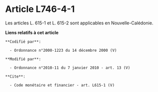 # Article L746-4-1

Les articles L. 615-1 et L. 615-2 sont applicables en Nouvelle-Calédonie.

**Liens relatifs à cet article**

	**Codifié par**:

	  - Ordonnance n°2000-1223 du 14 décembre 2000 (V)

	**Modifié par**:

	  - Ordonnance n°2010-11 du 7 janvier 2010 - art. 13 (V)

	**Cite**:

	  - Code monétaire et financier - art. L615-1 (V)
